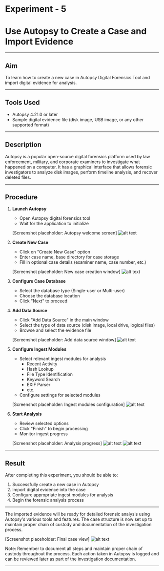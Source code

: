 # Experiment - 5
# Use Autopsy to Create a Case and Import Evidence
---

## Aim
To learn how to create a new case in Autopsy Digital Forensics Tool and import digital evidence for analysis.

---

## Tools Used
- Autopsy 4.21.0 or later
- Sample digital evidence file (disk image, USB image, or any other supported format)

---

## Description
Autopsy is a popular open-source digital forensics platform used by law enforcement, military, and corporate examiners to investigate what happened on a computer. It has a graphical interface that allows forensic investigators to analyze disk images, perform timeline analysis, and recover deleted files.

---
## Procedure

1. **Launch Autopsy**
   - Open Autopsy digital forensics tool
   - Wait for the application to initialize
   
   [Screenshot placeholder: Autopsy welcome screen]
   ![alt text](<Output Screenshot\Exp5\Screenshot 2025-10-23 193917.png>)
   <!-- Insert screenshot of Autopsy welcome screen in Output Screenshot/Exp5/autopsy_welcome.png -->

2. **Create New Case**
   - Click on "Create New Case" option
   - Enter case name, base directory for case storage
   - Fill in optional case details (examiner name, case number, etc.)
   
   [Screenshot placeholder: New case creation window]
   ![alt text](<Output Screenshot\Exp5\Screenshot 2025-10-23 193953.png>)
   <!-- Insert screenshot of new case creation window in Output Screenshot/Exp5/new_case.png -->

3. **Configure Case Database**
   - Select the database type (Single-user or Multi-user)
   - Choose the database location
   - Click "Next" to proceed
   
   <!-- [Screenshot placeholder: Database configuration]
   ![alt text](<Output Screenshot\Exp5\Screenshot 2025-10-23 194311.png>)
   Insert screenshot of database configuration in Output Screenshot/Exp5/db_config.png -->

4. **Add Data Source**
   - Click "Add Data Source" in the main window
   - Select the type of data source (disk image, local drive, logical files)
   - Browse and select the evidence file
   
   [Screenshot placeholder: Add data source window]
   ![alt text](<Output Screenshot\Exp5\Screenshot 2025-10-23 194311.png>)
   <!-- Insert screenshot of adding data source in Output Screenshot/Exp5/add_source.png -->

5. **Configure Ingest Modules**
   - Select relevant ingest modules for analysis
     - Recent Activity
     - Hash Lookup
     - File Type Identification
     - Keyword Search
     - EXIF Parser
     - etc.
   - Configure settings for selected modules
   
   [Screenshot placeholder: Ingest modules configuration]
   ![alt text](<Output Screenshot\Exp5\Screenshot 2025-10-23 194505.png>)
   <!-- Insert screenshot of ingest modules in Output Screenshot/Exp5/ingest_modules.png -->

6. **Start Analysis**
   - Review selected options
   - Click "Finish" to begin processing
   - Monitor ingest progress
   
   [Screenshot placeholder: Analysis progress]
   ![alt text](<Output Screenshot\Exp5\Screenshot 2025-10-23 194512.png>)
   ![alt text](<Output Screenshot\Exp5\Screenshot 2025-10-23 194545.png>)
   <!-- Insert screenshot of analysis progress in Output Screenshot/Exp5/analysis_progress.png -->

---

## Result
After completing this experiment, you should be able to:
1. Successfully create a new case in Autopsy
2. Import digital evidence into the case
3. Configure appropriate ingest modules for analysis
4. Begin the forensic analysis process

---
The imported evidence will be ready for detailed forensic analysis using Autopsy's various tools and features. The case structure is now set up to maintain proper chain of custody and documentation of the investigation process.

[Screenshot placeholder: Final case view]
![alt text](<Output Screenshot\Exp5\Screenshot 2025-10-23 210153.png>)
<!-- Insert screenshot of final case view in Output Screenshot/Exp5/final_view.png -->

Note: Remember to document all steps and maintain proper chain of custody throughout the process. Each action taken in Autopsy is logged and can be reviewed later as part of the investigation documentation.

---